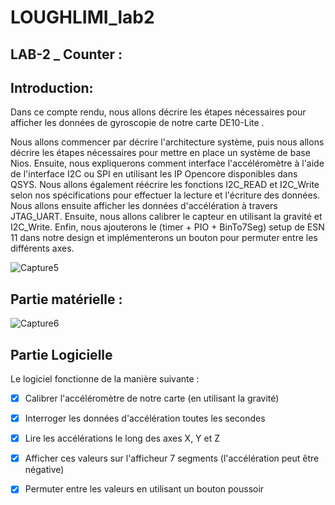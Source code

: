 # LOUGHLIMI_lab2

## LAB-2 _ Counter :
## Introduction:

Dans ce compte rendu, nous allons décrire les étapes nécessaires pour afficher les données de gyroscopie de notre carte DE10-Lite .


Nous allons commencer par décrire l'architecture système, puis nous allons décrire les étapes nécessaires pour mettre en place un système de base Nios. Ensuite, nous expliquerons comment interface l'accéléromètre à l'aide de l'interface I2C ou SPI en utilisant les IP Opencore disponibles dans QSYS. Nous allons également réécrire les fonctions I2C_READ et I2C_Write selon nos spécifications pour effectuer la lecture et l'écriture des données. Nous allons ensuite afficher les données d'accélération à travers JTAG_UART. Ensuite, nous allons calibrer le capteur en utilisant la gravité et I2C_Write. Enfin, nous ajouterons le (timer + PIO + BinTo7Seg) setup de ESN 11 dans notre design et implémenterons un bouton pour permuter entre les différents axes.

![Capture5](https://user-images.githubusercontent.com/17486030/213668340-39e82fb5-3730-42ff-b852-da3093372db8.PNG)


##  Partie matérielle :




![Capture6](https://user-images.githubusercontent.com/17486030/213668601-d6bcc858-94ff-428d-a036-246e3175e557.PNG)



## Partie Logicielle

Le logiciel fonctionne de la manière suivante :
   
    
    
    
    
- [x] Calibrer l'accéléromètre de notre carte (en utilisant la gravité)
- [x] Interroger les données d'accélération toutes les secondes
- [x] Lire les accélérations le long des axes X, Y et Z
- [x] Afficher ces valeurs sur l'afficheur 7 segments (l'accélération peut être négative)
- [x] Permuter entre les valeurs en utilisant un bouton poussoir





